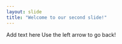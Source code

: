 ```yaml
---
layout: slide
title: "Welcome to our second slide!"
---
```

Add text here
Use the left arrow to go back!
